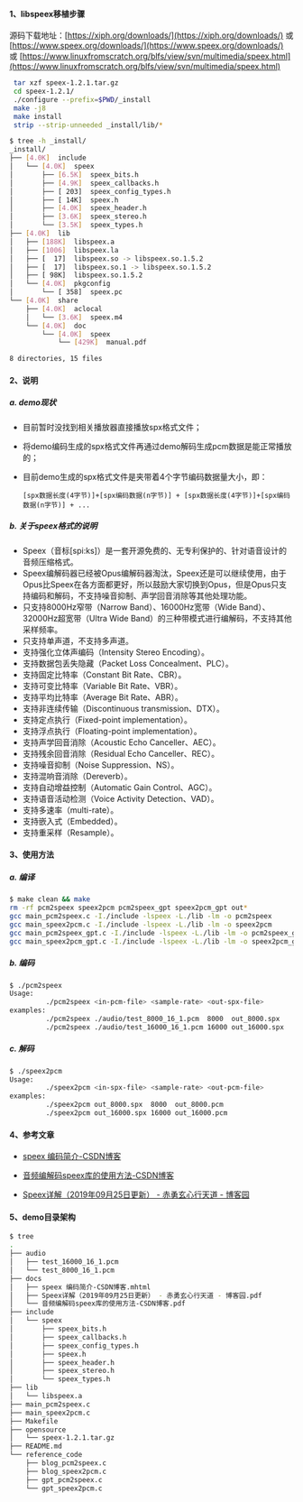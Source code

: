#### 1、libspeex移植步骤

源码下载地址：[https://xiph.org/downloads/](https://xiph.org/downloads/) 或 [https://www.speex.org/downloads/](https://www.speex.org/downloads/) 或 [https://www.linuxfromscratch.org/blfs/view/svn/multimedia/speex.html](https://www.linuxfromscratch.org/blfs/view/svn/multimedia/speex.html) 

```bash
 tar xzf speex-1.2.1.tar.gz
 cd speex-1.2.1/
 ./configure --prefix=$PWD/_install
 make -j8
 make install
 strip --strip-unneeded _install/lib/*
```

```bash
$ tree -h _install/
_install/
├── [4.0K]  include
│   └── [4.0K]  speex
│       ├── [6.5K]  speex_bits.h
│       ├── [4.9K]  speex_callbacks.h
│       ├── [ 203]  speex_config_types.h
│       ├── [ 14K]  speex.h
│       ├── [4.0K]  speex_header.h
│       ├── [3.6K]  speex_stereo.h
│       └── [3.5K]  speex_types.h
├── [4.0K]  lib
│   ├── [188K]  libspeex.a
│   ├── [1006]  libspeex.la
│   ├── [  17]  libspeex.so -> libspeex.so.1.5.2
│   ├── [  17]  libspeex.so.1 -> libspeex.so.1.5.2
│   ├── [ 98K]  libspeex.so.1.5.2
│   └── [4.0K]  pkgconfig
│       └── [ 358]  speex.pc
└── [4.0K]  share
    ├── [4.0K]  aclocal
    │   └── [3.6K]  speex.m4
    └── [4.0K]  doc
        └── [4.0K]  speex
            └── [429K]  manual.pdf

8 directories, 15 files
```

#### 2、说明

##### a. demo现状

- 目前暂时没找到相关播放器直接播放spx格式文件；

- 将demo编码生成的spx格式文件再通过demo解码生成pcm数据是能正常播放的；

- 目前demo生成的spx格式文件是夹带着4个字节编码数据量大小，即：

  ```
  [spx数据长度(4字节)]+[spx编码数据(n字节)] + [spx数据长度(4字节)]+[spx编码数据(n字节)] + ...
  ```

##### b. 关于speex格式的说明

- Speex（音标[spi:ks]）是一套开源免费的、无专利保护的、针对语音设计的音频压缩格式。
- Speex编解码器已经被Opus编解码器淘汰，Speex还是可以继续使用，由于Opus比Speex在各方面都更好，所以鼓励大家切换到Opus，但是Opus只支持编码和解码，不支持噪音抑制、声学回音消除等其他处理功能。
- 只支持8000Hz窄带（Narrow Band）、16000Hz宽带（Wide Band）、32000Hz超宽带（Ultra Wide Band）的三种带模式进行编解码，不支持其他采样频率。
- 只支持单声道，不支持多声道。
- 支持强化立体声编码（Intensity Stereo Encoding）。
- 支持数据包丢失隐藏（Packet Loss Concealment、PLC）。
- 支持固定比特率（Constant Bit Rate、CBR）。
- 支持可变比特率（Variable Bit Rate、VBR）。
- 支持平均比特率（Average Bit Rate、ABR）。
- 支持非连续传输（Discontinuous transmission、DTX）。
- 支持定点执行（Fixed-point implementation）。
- 支持浮点执行（Floating-point implementation）。
- 支持声学回音消除（Acoustic Echo Canceller、AEC）。
- 支持残余回音消除（Residual Echo Canceller、REC）。
- 支持噪音抑制（Noise Suppression、NS）。
- 支持混响音消除（Dereverb）。
- 支持自动增益控制（Automatic Gain Control、AGC）。
- 支持语音活动检测（Voice Activity Detection、VAD）。
- 支持多速率（multi-rate）。
- 支持嵌入式（Embedded）。
- 支持重采样（Resample）。


#### 3、使用方法

##### a. 编译

```bash
$ make clean && make
rm -rf pcm2speex speex2pcm pcm2speex_gpt speex2pcm_gpt out*
gcc main_pcm2speex.c -I./include -lspeex -L./lib -lm -o pcm2speex
gcc main_speex2pcm.c -I./include -lspeex -L./lib -lm -o speex2pcm
gcc main_pcm2speex_gpt.c -I./include -lspeex -L./lib -lm -o pcm2speex_gpt
gcc main_speex2pcm_gpt.c -I./include -lspeex -L./lib -lm -o speex2pcm_gpt
```

##### b. 编码

```bash
$ ./pcm2speex 
Usage: 
         ./pcm2speex <in-pcm-file> <sample-rate> <out-spx-file>
examples: 
         ./pcm2speex ./audio/test_8000_16_1.pcm  8000  out_8000.spx
         ./pcm2speex ./audio/test_16000_16_1.pcm 16000 out_16000.spx
```

##### c. 解码

```bash
$ ./speex2pcm 
Usage: 
         ./speex2pcm <in-spx-file> <sample-rate> <out-pcm-file>
examples: 
         ./speex2pcm out_8000.spx  8000  out_8000.pcm
         ./speex2pcm out_16000.spx 16000 out_16000.pcm
```

#### 4、参考文章

- [speex 编码简介-CSDN博客](https://blog.csdn.net/liuxunfei15/article/details/120353056) 

- [音频编解码speex库的使用方法-CSDN博客](https://blog.csdn.net/yuanya/article/details/8914097) 
- [Speex详解（2019年09月25日更新） - 赤勇玄心行天道 - 博客园](https://www.cnblogs.com/gaoyaguo/p/5032920.html) 

#### 5、demo目录架构

```bash
$ tree
.
├── audio
│   ├── test_16000_16_1.pcm
│   └── test_8000_16_1.pcm
├── docs
│   ├── speex 编码简介-CSDN博客.mhtml
│   ├── Speex详解（2019年09月25日更新） - 赤勇玄心行天道 - 博客园.pdf
│   └── 音频编解码speex库的使用方法-CSDN博客.pdf
├── include
│   └── speex
│       ├── speex_bits.h
│       ├── speex_callbacks.h
│       ├── speex_config_types.h
│       ├── speex.h
│       ├── speex_header.h
│       ├── speex_stereo.h
│       └── speex_types.h
├── lib
│   └── libspeex.a
├── main_pcm2speex.c
├── main_speex2pcm.c
├── Makefile
├── opensource
│   └── speex-1.2.1.tar.gz
├── README.md
└── reference_code
    ├── blog_pcm2speex.c
    ├── blog_speex2pcm.c
    ├── gpt_pcm2speex.c
    └── gpt_speex2pcm.c
```

